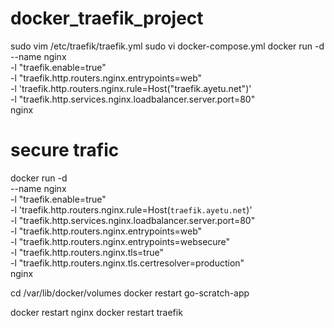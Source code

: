 # docker_traefik_project
sudo vim /etc/traefik/traefik.yml
sudo vi docker-compose.yml 
docker run -d \
  --name nginx \
  -l "traefik.enable=true" \
  -l "traefik.http.routers.nginx.entrypoints=web" \
  -l 'traefik.http.routers.nginx.rule=Host("traefik.ayetu.net")' \
  -l "traefik.http.services.nginx.loadbalancer.server.port=80" \
  nginx

# secure trafic
docker run -d \
  --name nginx \
  -l "traefik.enable=true" \
  -l 'traefik.http.routers.nginx.rule=Host(`traefik.ayetu.net`)' \
  -l "traefik.http.services.nginx.loadbalancer.server.port=80" \
  -l "traefik.http.routers.nginx.entrypoints=web" \
  -l "traefik.http.routers.nginx.entrypoints=websecure" \
  -l "traefik.http.routers.nginx.tls=true" \
  -l "traefik.http.routers.nginx.tls.certresolver=production" \
  nginx


cd /var/lib/docker/volumes
docker restart go-scratch-app

docker restart nginx
docker restart traefik
